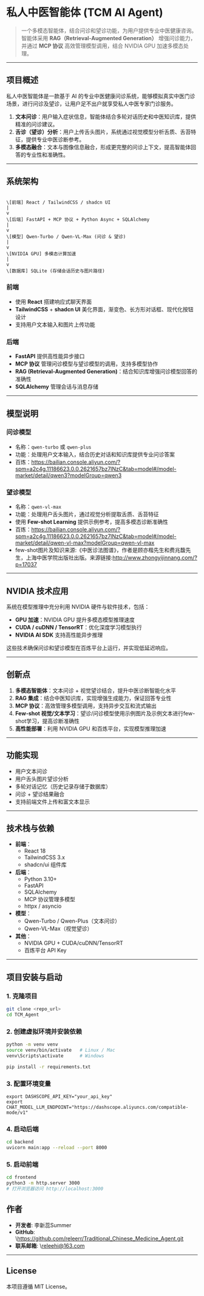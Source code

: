 

# 私人中医智能体 (TCM AI Agent)

> 一个多模态智能体，结合问诊和望诊功能，为用户提供专业中医健康咨询。智能体采用 **RAG（Retrieval-Augmented Generation）** 增强问诊能力，并通过 **MCP 协议** 高效管理模型调用，结合 NVIDIA GPU 加速多模态处理。  

---

## 项目概述

私人中医智能体是一款基于 AI 的专业中医健康问诊系统，能够模拟真实中医门诊场景，进行问诊及望诊，让用户足不出户就享受私人中医专家门诊服务。

1. **文本问诊**：用户输入症状信息，智能体结合多轮对话历史和中医知识库，提供精准的问诊建议。  
2. **舌诊（望诊）分析**：用户上传舌头图片，系统通过视觉模型分析舌质、舌苔特征，提供专业中医诊断参考。  
3. **多模态融合**：文本与图像信息融合，形成更完整的问诊上下文，提高智能体回答的专业性和准确性。  

---

## 系统架构

```

\[前端] React / TailwindCSS / shadcn UI
|
v
\[后端] FastAPI + MCP 协议 + Python Async + SQLAlchemy
|
v
\[模型] Qwen-Turbo / Qwen-VL-Max (问诊 & 望诊)
|
v
\[NVIDIA GPU] 多模态计算加速
|
v
\[数据库] SQLite (存储会话历史与图片路径)

````

### 前端
- 使用 **React** 搭建响应式聊天界面  
- **TailwindCSS** + **shadcn UI** 美化界面，渐变色、长方形对话框、现代化按钮设计  
- 支持用户文本输入和图片上传功能  

### 后端
- **FastAPI** 提供高性能异步接口  
- **MCP 协议** 管理问诊模型与望诊模型的调用，支持多模型协作  
- **RAG (Retrieval-Augmented Generation)**：结合知识库增强问诊模型回答的准确性  
- **SQLAlchemy** 管理会话与消息存储  

---

## 模型说明

### 问诊模型
- 名称：`qwen-turbo` 或 `qwen-plus`  
- 功能：处理用户文本输入，结合历史对话和知识库提供专业问诊答案  
- 百炼：https://bailian.console.aliyun.com/?spm=a2c4g.11186623.0.0.2621657bz7lNzC&tab=model#/model-market/detail/qwen3?modelGroup=qwen3

### 望诊模型
- 名称：`qwen-vl-max`  
- 功能：处理用户舌头图片，通过视觉分析提取舌质、舌苔特征  
- 使用 **Few-shot Learning** 提供示例参考，提高多模态诊断准确性  
- 百炼：https://bailian.console.aliyun.com/?spm=a2c4g.11186623.0.0.2621657bz7lNzC&tab=model#/model-market/detail/qwen-vl-max?modelGroup=qwen-vl-max
- few-shot图片及知识来源:《中医诊法图谱》，作者是顾亦楷先生和费兆馥先生，上海中医学院出版社出版。来源链接:http://www.zhongyijinnang.com/?p=17037
---

## NVIDIA 技术应用

系统在模型推理中充分利用 NVIDIA 硬件与软件技术，包括：

- **GPU 加速**：NVIDIA GPU 提升多模态模型推理速度  
- **CUDA / cuDNN / TensorRT**：优化深度学习模型执行  
- **NVIDIA AI SDK** 支持高性能异步推理  

这些技术确保问诊和望诊模型在百炼平台上运行，并实现低延迟响应。


---

## 创新点

1. **多模态智能体**：文本问诊 + 视觉望诊结合，提升中医诊断智能化水平  
2. **RAG 集成**：结合中医知识库，实现增强生成能力，保证回答专业性  
3. **MCP 协议**：高效管理多模型调用，支持异步交互和流式输出  
4. **Few-shot 视觉/文本学习**：望诊/问诊模型使用示例图片及示例文本进行few-shot学习，提高诊断准确性
5. **高性能部署**：利用 NVIDIA GPU 和百炼平台，实现模型推理加速  


---

## 功能实现

- 用户文本问诊  
- 用户舌头图片望诊分析  
- 多轮对话记忆（历史记录存储于数据库）  
- 问诊 + 望诊结果融合  
- 支持前端文件上传和富文本显示  

---

## 技术栈与依赖

- **前端**：
  - React 18  
  - TailwindCSS 3.x  
  - shadcn/ui 组件库  
- **后端**：
  - Python 3.10+  
  - FastAPI  
  - SQLAlchemy  
  - MCP 协议管理多模型  
  - httpx / asyncio  
- **模型**：
  - Qwen-Turbo / Qwen-Plus（文本问诊）  
  - Qwen-VL-Max（视觉望诊）  
- **其他**：
  - NVIDIA GPU + CUDA/cuDNN/TensorRT  
  - 百炼平台 API Key  

---

## 项目安装与启动

### 1. 克隆项目
```bash
git clone <repo_url>
cd TCM_Agent
````

### 2. 创建虚拟环境并安装依赖

```bash
python -m venv venv
source venv/bin/activate   # Linux / Mac
venv\Scripts\activate      # Windows

pip install -r requirements.txt
```

### 3. 配置环境变量

```可在bash/.env文件进行配置：
export DASHSCOPE_API_KEY="your_api_key"
export CHAT_MODEL_LLM_ENDPOINT="https://dashscope.aliyuncs.com/compatible-mode/v1"
```

### 4. 启动后端

```bash
cd backend
uvicorn main:app --reload --port 8000
```

### 5. 启动前端

```bash
cd frontend
python3 -m http.server 3000
# 打开浏览器访问 http://localhost:3000
```


## 作者

* **开发者**: 李新蕊Summer
* **GitHub**: \https://github.com/releerr/Traditional_Chinese_Medicine_Agent.git
* **联系邮箱**: \releehi@163.com

---

## License

本项目遵循 MIT License。

```
